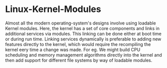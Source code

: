 # Linux-Kernel-Modules
Almost all the modern operating-system's designs involve using loadable Kernel modules. Here, the kernel has a set of core components and links in additional services via modules. This linking can be done either at boot time or during run time. Linking services dynamically is preferable to adding new features directly to the kernel, which would require the recompiling the kernel eery time a change was made.
For eg. We might build CPU scheduling and memory management algorithms directly into the kernel and then add support for different file systems by way of loadable modules.
